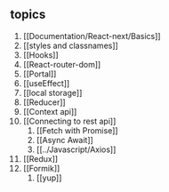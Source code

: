 ## topics
1. [[Documentation/React-next/Basics]]
2. [[styles and classnames]]
3. [[Hooks]]
4. [[React-router-dom]]
5. [[Portal]] 
6. [[useEffect]] 
7. [[local storage]] 
8. [[Reducer]] 
9. [[Context api]] 
10. [[Connecting to rest api]] 
	1. [[Fetch with Promise]]
	2. [[Async Await]]
	3. [[../Javascript/Axios]]
11. [[Redux]] 
12. [[Formik]]
	1. [[yup]]


